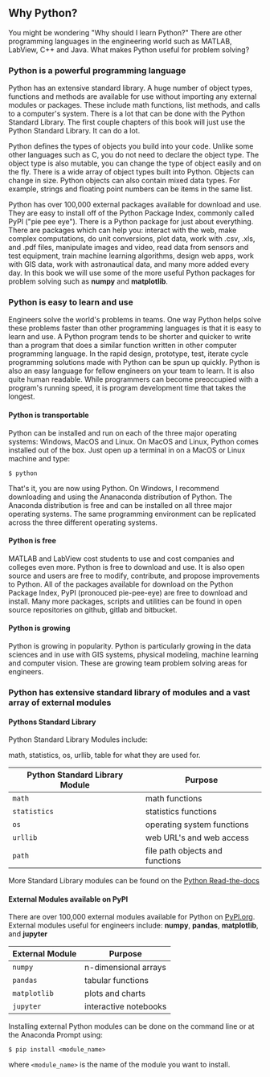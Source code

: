 
## Why Python?
You might be wondering "Why should I learn Python?" There are other programming languages in the engineering world such as MATLAB, LabView, C++ and Java. What makes Python useful for problem solving?
### Python is a powerful programming language

Python has an extensive standard library. A huge number of object types, functions and methods are available for use without importing any external modules or packages. These include math functions, list methods, and calls to a computer's system. There is a lot that can be done with the Python Standard Library. The first couple chapters of this book will just use the Python Standard Library. It can do a lot.

Python defines the types of objects you build into your code. Unlike some other languages such as C, you do not need to declare the object type. The object type is also mutable, you can change the type of object easily and on the fly. There is a wide array of object types built into Python. Objects can change in size. Python objects can also contain mixed data types. For example, strings and floating point numbers can be items in the same list.

Python has over 100,000 external packages available for download and use. They are easy to install off of the Python Package Index, commonly called PyPI ("pie pee eye"). There is a Python package for just about everything. There are packages which can help you: interact with the web, make complex computations, do unit conversions, plot data, work with .csv, .xls, and .pdf files, manipulate images and video, read data from sensors and test equipment, train machine learning algorithms, design web apps, work with GIS data, work with astronautical data, and many more added every day. In this book we will use some of the more useful Python packages for problem solving such as **numpy** and **matplotlib**.
### Python is easy to learn and use

Engineers solve the world's problems in teams. One way Python helps solve these problems faster than other programming languages is that it is easy to learn and use. A Python program tends to be shorter and quicker to write than a program that does a similar function written in other computer programming language. In the rapid design, prototype, test, iterate cycle programming solutions made with Python can be spun up quickly. Python is also an easy language for fellow engineers on your team to learn. It is also quite human readable. While programmers can become preoccupied with a program's running speed, it is program development time that takes the longest.

#### Python is transportable

Python can be installed and run on each of the three major operating systems: Windows, MacOS and Linux. On MacOS and Linux, Python comes installed out of the box. Just open up a terminal in on a MacOS or Linux machine and type:

```
$ python
```
That's it, you are now using Python. On Windows, I recommend downloading and using the Ananaconda distribution of Python. The Anaconda distribution is free and can be installed on all three major operating systems. The same programming environment can be replicated across the three different operating systems.

#### Python is free

MATLAB and LabView cost students to use and cost companies and colleges even more. Python is free to download and use. It is also open source and users are free to modify, contribute, and propose improvements to Python. All of the packages available for download on the Python Package Index, PyPI (pronouced pie-pee-eye) are free to download and install. Many more packages, scripts and utilities can be found in open source repositories on github, gitlab and bitbucket. 

#### Python is growing

Python is growing in popularity. Python is particularly growing in the data sciences and in use with GIS systems, physical modeling, machine learning and computer vision. These are growing team problem solving areas for engineers.  
### Python has extensive standard library of modules and a vast array of external modules
#### Pythons Standard Library

Python Standard Library Modules include:
    
math, statistics, os, urllib, table for what they are used for. 

| Python Standard Library Module | Purpose |
| --- | --- |
| ```math``` | math functions |
| ```statistics``` | statistics functions |
| ```os``` | operating system functions |
| ```urllib``` | web URL's and web access |
| ```path``` | file path objects and functions |


More Standard Library modules can be found on the [Python Read-the-docs](https://python.readthedocs.io/en/latest/library/index.html)
    
#### External Modules available on PyPI

There are over 100,000 external modules available for Python on [PyPI.org](https://pypi.org/). External modules useful for engineers include: **numpy**, **pandas**, **matplotlib**, and **jupyter**

| External Module | Purpose |
| --- | --- |
| ```numpy``` | n-dimensional arrays |
| ```pandas``` | tabular functions |
| ```matplotlib``` | plots and charts |
| ```jupyter``` | interactive notebooks |

Installing external Python modules can be done on the command line or at the Anaconda Prompt using:

```text
$ pip install <module_name>
```

where ```<module_name>``` is the name of the module you want to install.
 

